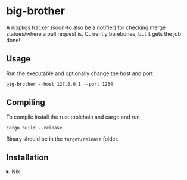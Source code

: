 # big-brother
A nixpkgs tracker (soon-to also be a notifier) for checking merge statues/where a pull request is.
Currently barebones, but it gets the job done!

## Usage
Run the executable and optionally change the host and port
```
big-brother --host 127.0.0.1 --port 1234
```

## Compiling
To compile install the rust toolchain and cargo and run
```
cargo build --release
```
Binary should be in the `target/release` folder.

## Installation
<details>
<summary>Nix</summary>
Add the flake as an input 
```nix
inputs = {
	big-brother.url = "github:snugnug/big-brother";
};
```
and then use it in your configuration.nix as so
```nix
  imports = [inputs.big-brother.nixosModules.default];
  
  services.big-brother = {
	  enable = true;
      port = 43523;
      environmentFile = "/srv/secrets/big-brother.env";
    };
  };
```
</details>

